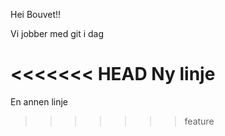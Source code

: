 Hei Bouvet!!

Vi jobber med git i dag

<<<<<<< HEAD
Ny linje
=======
En annen linje
>>>>>>> feature
